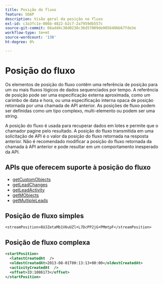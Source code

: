 ```yaml
---
title: Posição do fluxo
feature: SOAP
description: Visão geral da posição no fluxo
exl-id: c3a3fc1e-086b-4822-b2c7-2a7959db557c
source-git-commit: 66add4c38d0230c36d57009de985649bb67fde3e
workflow-type: tm+mt
source-wordcount: '138'
ht-degree: 0%

---
```


# Posição do fluxo

Os elementos de posição do fluxo contêm uma referência de posição para um ou mais fluxos lógicos de dados sequenciados por tempo. A referência de posição pode ser uma especificação externa aproximada, como um carimbo de data e hora, ou uma especificação interna opaca de posição retornada por uma chamada de API anterior. As posições de fluxo podem ser definidas como um tipo complexo, multi-elemento ou podem ser uma string.

A posição do fluxo é usada para recuperar dados em lotes e permite que o chamador pagine pelo resultado. A posição do fluxo transmitida em uma solicitação de API é o valor da posição do fluxo retornada na resposta anterior. Não é recomendado modificar a posição do fluxo retornada da chamada à API anterior e pode resultar em um comportamento inesperado da API.

## APIs que oferecem suporte à posição do fluxo

- [getCustomObjects](getcustomobjects.md)
- [getLeadChanges](getleadchanges.md)
- [getLeadActivity](getleadactivity.md)
- [getMObjects](getmobjects.md)
- [getMultipleLeads](getmultipleleads.md)

## Posição de fluxo simples

```
<streamPosition>8UJZetaMb1V6uUZl+L7DcPP2jG+PMmtpF</streamPosition>
```

## Posição de fluxo complexa

```xml
<startPosition>
  <latestCreatedAt  />
  <oldestCreatedAt>2013-08-01T00:13:13+00:00</oldestCreatedAt>
  <activityCreatedAt  />
  <offset>ID:1086173</offset>
</startPosition>
```
